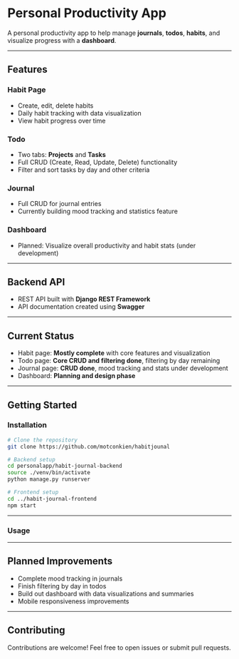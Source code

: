 # Personal Productivity App

A personal productivity app to help manage **journals**, **todos**, **habits**, and visualize progress with a **dashboard**.

---

## Features

### Habit Page
- Create, edit, delete habits
- Daily habit tracking with data visualization
- View habit progress over time

### Todo
- Two tabs: **Projects** and **Tasks**
- Full CRUD (Create, Read, Update, Delete) functionality
- Filter and sort tasks by day and other criteria

### Journal
- Full CRUD for journal entries
- Currently building mood tracking and statistics feature

### Dashboard
- Planned: Visualize overall productivity and habit stats (under development)

---

## Backend API

- REST API built with **Django REST Framework**
- API documentation created using **Swagger**

---

## Current Status

- Habit page: **Mostly complete** with core features and visualization
- Todo page: **Core CRUD and filtering done**, filtering by day remaining
- Journal page: **CRUD done**, mood tracking and stats under development
- Dashboard: **Planning and design phase**

---

## Getting Started

### Installation

```bash
# Clone the repository
git clone https://github.com/motconkien/habitjounal

# Backend setup
cd personalapp/habit-journal-backend
source ./venv/bin/activate
python manage.py runserver

# Frontend setup
cd ../habit-journal-frontend
npm start
```

---
### Usage



---

## Planned Improvements

- Complete mood tracking in journals
- Finish filtering by day in todos
- Build out dashboard with data visualizations and summaries
- Mobile responsiveness improvements

---

## Contributing

Contributions are welcome! Feel free to open issues or submit pull requests.



